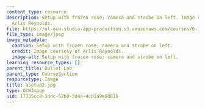 ```yaml
---
content_type: resource
description: Setup with frozen rose; camera and strobe on left. Image courtesy of
  Arlis Reynolds.
file: https://ol-ocw-studio-app-production.s3.amazonaws.com/courses/6-163-strobe-project-laboratory-fall-2005/17335cc81ddc52b03d4a4cb1a9e80816_asetup2.jpg
file_type: image/jpeg
image_metadata:
  caption: Setup with frozen rose; camera and strobe on left.
  credit: Image courtesy of Arlis Reynolds.
  image-alt: Setup with frozen rose; camera and strobe on left.
learning_resource_types: []
parent_title: Bullet Lab
parent_type: CourseSection
resourcetype: Image
title: asetup2.jpg
type: OCWImage
uid: 17335cc8-1ddc-52b0-3d4a-4cb1a9e80816
---
```

